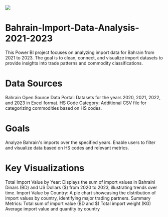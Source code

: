 ![](https://img.freepik.com/premium-photo/bahrain-import-3d-illustration-country-flag-button_839051-7584.jpg)

# Bahrain-Import-Data-Analysis-2021-2023
This Power BI project focuses on analyzing import data for Bahrain from 2021 to 2023. The goal is to clean, connect, and visualize import datasets to provide insights into trade patterns and commodity classifications.

# Data Sources
Bahrain Open Source Data Portal: Datasets for the years 2020, 2021, 2022, and 2023 in Excel format.
HS Code Category: Additional CSV file for categorizing commodities based on HS codes.

# Goals
Analyze Bahrain's imports over the specified years.
Enable users to filter and visualize data based on HS codes and relevant metrics.

# Key Visualizations
Total Import Value by Year: Displays the sum of import values in Bahraini Dinars (BD) and US Dollars ($) from 2020 to 2023, illustrating trends over time.
Import Value by Country: A pie chart showcasing the distribution of import values by country, identifying major trading partners.
Summary Metrics:
Total sum of import value (BD and $)
Total import weight (KG)
Average import value and quantity by country
